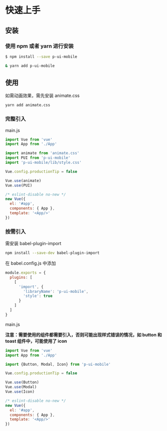 # 快速上手

## 安装

### 使用 npm 或者 yarn 进行安装

```bash
$ npm install --save p-ui-mobile
```

```bash
& yarn add p-ui-mobile
```

## 使用

如需动画效果，需先安装 animate.css

```bash
yarn add animate.css
```

### 完整引入

main.js

```javascript
import Vue from 'vue'
import App from './App'

import animate from 'animate.css'
import PUI from 'p-ui-mobile'
import 'p-ui-mobile/lib/style.css'

Vue.config.productionTip = false

Vue.use(animate)
Vue.use(PUI)

/* eslint-disable no-new */
new Vue({
  el: '#app',
  components: { App },
  template: '<App/>'
})
```

### 按需引入

需安装 babel-plugin-import

```bash
npm install --save-dev babel-plugin-import
```

在 babel.config.js 中添加

```javascript
module.exports = {
  plugins: [
    [
      'import', {
        'libraryName': 'p-ui-mobile',
        'style': true
      }
    ]
  ]
}
```

main.js

**注意：需要使用的组件都需要引入，否则可能出现样式错误的情况，如 button 和 toast 组件中，可能使用了 icon**

```javascript
import Vue from 'vue'
import App from './App'

import {Button, Modal, Icon} from 'p-ui-mobile'

Vue.config.productionTip = false

Vue.use(Button)
Vue.use(Modal)
Vue.use(Icon)

/* eslint-disable no-new */
new Vue({
  el: '#app',
  components: { App },
  template: '<App/>'
})
```
